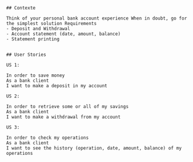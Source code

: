 	## Contexte

	Think of your personal bank account experience When in doubt, go for the simplest solution Requirements
	- Deposit and Withdrawal
	- Account statement (date, amount, balance)
	- Statement printing


	## User Stories

	US 1:

	In order to save money
	As a bank client
	I want to make a deposit in my account

	US 2:

	In order to retrieve some or all of my savings
	As a bank client
	I want to make a withdrawal from my account

	US 3:

	In order to check my operations
	As a bank client
	I want to see the history (operation, date, amount, balance) of my operations
